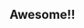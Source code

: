 ## Awesome!!

<!--
**ponydorkiness/ponydorkiness** is a ✨ _special_ ✨ pony. Not special because he is diffrent, well you could say he is "diffrent". He just doesn't fit in with everpony else.. He has to take special.. you know those classes.... Anyways.

Stuff about me!
- I like ponies
- My favorite coding language is javascript
- I like seeing how computers can work even under minimal conditions
- Expect to see more from me!
- Do not expect my code to be perfect as I rarely polish any of it.
-->
